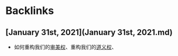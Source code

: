 
# Backlinks
## [January 31st, 2021](January 31st, 2021.md)
- 如何重构我们的[审美权](审美权.md)、重构我们的[道义权](道义权.md)、

